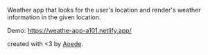 Weather app that looks for the user's location and render's weather information in the given location.

Demo: https://weathe-app-a101.netlify.app/

created with <3 by [Aoede](https://github.com/Aoede101).

